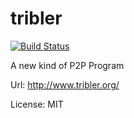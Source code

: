 # tribler

[![Build Status](https://travis-ci.org/UnitedRPMs/tribler.svg?branch=master)](https://travis-ci.org/UnitedRPMs/tribler)

A new kind of P2P Program   

Url:  http://www.tribler.org/

License: MIT  

